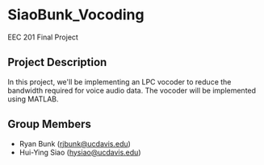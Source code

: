# SiaoBunk_Vocoding
EEC 201 Final Project

## Project Description
In this project, we'll be implementing an LPC vocoder to reduce the bandwidth required for voice audio data. The vocoder will be implemented using MATLAB.

## Group Members
  - Ryan Bunk (rjbunk@ucdavis.edu)
  - Hui-Ying Siao (hysiao@ucdavis.edu)
  

